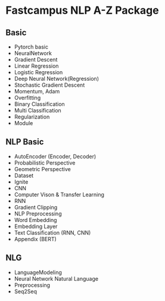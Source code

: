 # Fastcampus NLP A-Z Package  

## Basic
- Pytorch basic
- NeuralNetwork
- Gradient Descent
- Linear Regression
- Logistic Regression
- Deep Neural Network(Regression)
- Stochastic Gradient Descent
- Momentum, Adam
- Overfitting
- Binary Classification
- Multi Classification
- Regularization
- Module
  
  
## NLP Basic
- AutoEncoder (Encoder, Decoder)
- Probabilistic Perspective
- Geometric Perspective
- Dataset
- Ignite
- CNN
- Computer Vison & Transfer Learning
- RNN
- Gradient Clipping
- NLP Preprocessing
- Word Embedding
- Embedding Layer
- Text Classification (RNN, CNN)
- Appendix (BERT)

## NLG
- LanguageModeling
- Neural Network Natural Language
- Preprocessing
- Seq2Seq
